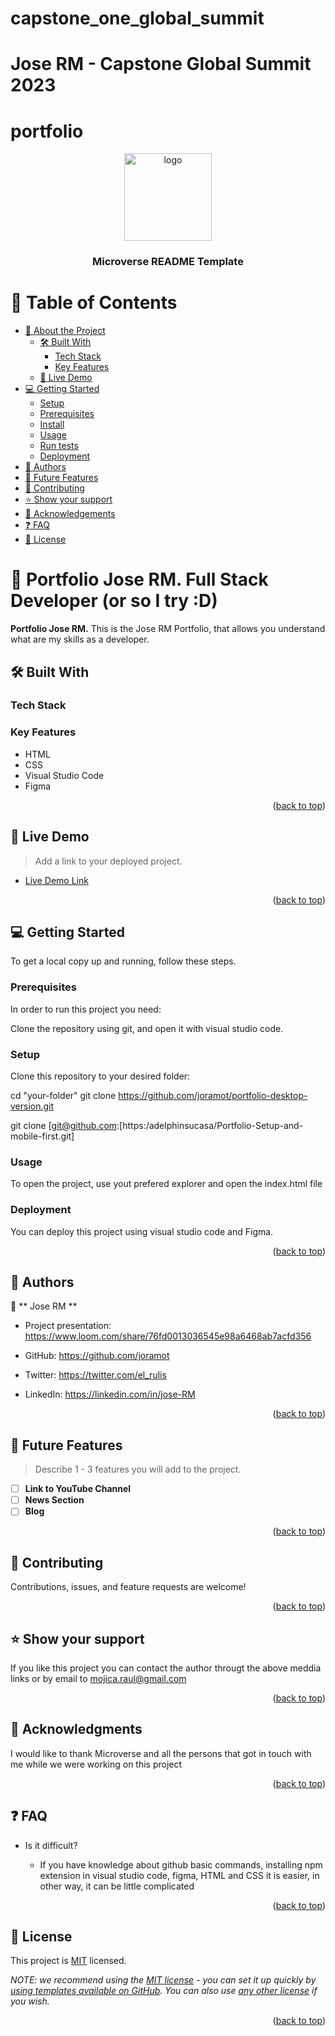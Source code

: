 # capstone_one_global_summit

# Jose RM - Capstone Global Summit 2023

# portfolio
<a name="readme-top"></a>

<!--
HOW TO USE:
This is an example of how you may give instructions on setting up your project locally.

Modify this file to match your project and remove sections that don't apply.

REQUIRED SECTIONS:
- Table of Contents
- About the Project
  - Built With
  - Live Demo
- Getting Started
- Authors
- Future Features
- Contributing
- Show your support
- Acknowledgements
- License

OPTIONAL SECTIONS:
- FAQ

After you're finished please remove all the comments and instructions!
-->


<div align="center">
  <!-- You are encouraged to replace this logo with your own! Otherwise you can also remove it. -->
  <img src="murple_logo.png" alt="logo" width="140"  height="auto" />
  <br/>

  <h3><b>Microverse README Template</b></h3>

</div>

<!-- TABLE OF CONTENTS -->


# 📗 Table of Contents

- [📖 About the Project](#about-project)
  - [🛠 Built With](#built-with)
    - [Tech Stack](#tech-stack)
    - [Key Features](#key-features)
  - [🚀 Live Demo](#live-demo)
- [💻 Getting Started](#getting-started)
  - [Setup](#setup)
  - [Prerequisites](#prerequisites)
  - [Install](#install)
  - [Usage](#usage)
  - [Run tests](#run-tests)
  - [Deployment](#triangular_flag_on_post-deployment)
- [👥 Authors](#authors)
- [🔭 Future Features](#future-features)
- [🤝 Contributing](#contributing)
- [⭐️ Show your support](#support)
- [🙏 Acknowledgements](#acknowledgements)
- [❓ FAQ](#faq)
- [📝 License](#license)


# 📖 **Portfolio Jose RM. Full Stack Developer** (or so I try :D) <a name="about-project"></a>

**Portfolio Jose RM.** This is the Jose RM Portfolio, that allows you understand what are my skills as a developer.

## 🛠 Built With <a name="Visual Studio Code"></a>

### Tech Stack <a name="Viual Studio Code"></a>

### Key Features <a name="key-features"></a>

- HTML
- CSS
- Visual Studio Code 
- Figma

<p align="right">(<a href="#readme-top">back to top</a>)</p>

<!-- LIVE DEMO -->

## 🚀 Live Demo <a name="live-demo"></a>

> Add a link to your deployed project.
- [Live Demo Link](https://joramot.github.io/portfolio-desktop-version/)

<p align="right">(<a href="#readme-top">back to top</a>)</p>



## 💻 Getting Started <a name="getting-started"></a>


To get a local copy up and running, follow these steps.

### Prerequisites

In order to run this project you need:

Clone the repository using git, and open it with visual studio code.

### Setup

Clone this repository to your desired folder:

  cd "your-folder"
  git clone https://github.com/joramot/portfolio-desktop-version.git

  git clone [git@github.com:[https:/adelphinsucasa/Portfolio-Setup-and-mobile-first.git]


### Usage

To open the project, use yout prefered explorer and open the index.html file 


### Deployment

You can deploy this project using visual studio code and Figma.

<p align="right">(<a href="#readme-top">back to top</a>)</p>



## 👥 Authors <a name="authors"></a>


👤 ** Jose RM **

- Project presentation: https://www.loom.com/share/76fd0013036545e98a6468ab7acfd356

- GitHub: https://github.com/joramot
- Twitter: https://twitter.com/el_rulis
- LinkedIn: https://linkedin.com/in/jose-RM

<p align="right">(<a href="#readme-top">back to top</a>)</p>



## 🔭 Future Features <a name="future-features"></a>

> Describe 1 - 3 features you will add to the project.
- [ ] **Link to YouTube Channel**
- [ ] **News Section**
- [ ] **Blog**

<p align="right">(<a href="#readme-top">back to top</a>)</p>

<!-- CONTRIBUTING -->


## 🤝 Contributing <a name="contributing"></a>

Contributions, issues, and feature requests are welcome!

<p align="right">(<a href="#readme-top">back to top</a>)</p>


## ⭐️ Show your support <a name="support"></a>

If you like this project you can contact the author througt the above meddia links or by email to mojica.raul@gmail.com

<p align="right">(<a href="#readme-top">back to top</a>)</p>



## 🙏 Acknowledgments <a name="acknowledgements"></a>

I would like to thank Microverse and all the persons that got in touch with me while we were working on this project

<p align="right">(<a href="#readme-top">back to top</a>)</p>


## ❓ FAQ <a name="faq"></a>

- Is it difficult?

  - If you have knowledge about github basic commands, installing npm extension in visual studio code, figma, HTML and CSS it is easier, in other way, it can be little complicated

<p align="right">(<a href="#readme-top">back to top</a>)</p>


## 📝 License <a name="license"></a>

This project is [MIT](./LICENSE) licensed.

_NOTE: we recommend using the [MIT license](https://choosealicense.com/licenses/mit/) - you can set it up quickly by [using templates available on GitHub](https://docs.github.com/en/communities/setting-up-your-project-for-healthy-contributions/adding-a-license-to-a-repository). You can also use [any other license](https://choosealicense.com/licenses/) if you wish._

<p align="right">(<a href="#readme-top">back to top</a>)</p>